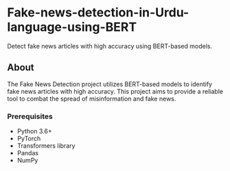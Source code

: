 # Fake-news-detection-in-Urdu-language-using-BERT
Detect fake news articles with high accuracy using BERT-based models.

## About
The Fake News Detection project utilizes BERT-based models to identify fake news articles with high accuracy. This project aims to provide a reliable tool to combat the spread of misinformation and fake news.

### Prerequisites
- Python 3.6+
- PyTorch
- Transformers library
- Pandas
- NumPy
